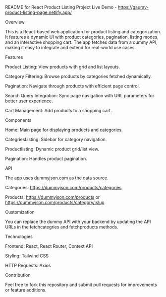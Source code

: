 README for React Product Listing Project
Live Demo -  https://gaurav-product-listing-page.netlify.app/

Overview

This is a React-based web application for product listing and categorization. It features a dynamic UI with product categories, pagination, listing modes, and an interactive shopping cart. The app fetches data from a dummy API, making it easy to integrate and extend for real-world use cases.

Features

Product Listing: View products with grid and list layouts.

Category Filtering: Browse products by categories fetched dynamically.

Pagination: Navigate through products with efficient page control.

Search Query Integration: Sync page navigation with URL parameters for better user experience.

Cart Management: Add products to a shopping cart.


Components

Home: Main page for displaying products and categories.

CategriesListing: Sidebar for category navigation.

Productlisting: Dynamic product grid/list view.

Pagination: Handles product pagination.

API

The app uses dummyjson.com as the data source.

Categories: https://dummyjson.com/products/categories

Products: https://dummyjson.com/products or https://dummyjson.com/products/category/:slug

Customization

You can replace the dummy API with your backend by updating the API URLs in the fetchcategries and fetchproducts methods.

Technologies

Frontend: React, React Router, Context API

Styling: Tailwind CSS

HTTP Requests: Axios

Contribution

Feel free to fork this repository and submit pull requests for improvements or feature additions.
